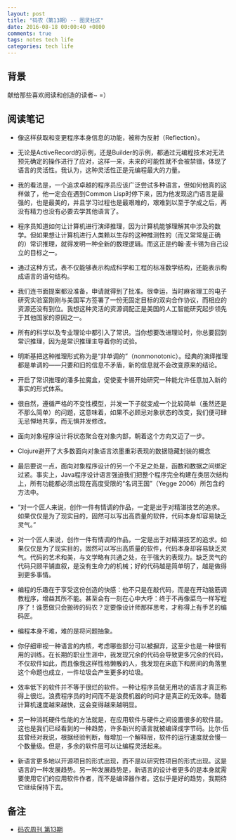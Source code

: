 ```yaml
---
layout: post
title: "码农（第13期）-- 图灵社区"
date: 2016-08-18 00:00:40 +0800
comments: true
tags: notes tech life
categories: tech life
---
```


## 背景
献给那些喜欢阅读和创造的读者~ =）

## 阅读笔记
- 像这样获取和变更程序本身信息的功能，被称为反射（Reflection）。

- 无论是ActiveRecord的示例，还是Builder的示例，都通过元编程技术对无法预先确定的操作进行了应对，这样一来，未来的可能性就不会被禁锢，体现了语言的灵活性。我认为，这种灵活性正是元编程最大的力量。

- 我的看法是，一个追求卓越的程序员应该广泛尝试多种语言，但如何他真的这样做了，他一定会在遇到Common Lisp时停下来，因为他发现这门语言是最强的，也是最美的，并且学习过程也是最艰难的，艰难到以至于学成之后，再没有精力也没有必要去学其他语言了。

- 程序员知道如何让计算机进行演绎推理，因为计算机能够理解其中涉及的数学。但如果想让计算机进行人类赖以生存的这种推测性的（而又常常是正确的）常识推理，就得发明一种全新的数理逻辑。而这正是约翰·麦卡锡为自己设立的目标之一。

- 通过这种方式，表不仅能够表示构成科学和工程的标准数学结构，还能表示构成语言的语句结构。

- 我们连书面提案都没准备，申请就得到了批准。很幸运，当时麻省理工的电子研究实验室刚刚与美国军方签署了一份无固定目标的双向合作协议，而相应的资源还没有到位。我想这种灵活的资源调配正是美国的人工智能研究起步领先于其他国家的原因之一。

<!-- more -->

- 所有的科学以及专业理论中都引入了常识。当你想要改进理论时，你总要回到常识推理，因为是常识推理主导着你的试验。

- 明斯基把这种推理形式称为是“非单调的”（nonmonotonic）。经典的演绎推理都是单调的——只要和旧的信息不矛盾，新的信息就不会改变原来的结论。

- 开启了常识推理的潘多拉魔盒，促使麦卡锡开始研究一种能允许任意加入新的事实的形式体系。

- 很自然，遵循严格的不变性模型，并发一下子就变成一个比较简单（虽然还是不那么简单）的问题，这意味着，如果不必顾忌对象状态的改变，我们便可肆无忌惮地共享，而无惧并发修改。

- 面向对象程序设计将状态聚合在对象内部，朝着这个方向又迈了一步。

- Clojure避开了大多数面向对象语言浓墨重彩表现的数据隐藏封装的概念

- 最后要说一点，面向对象程序设计的另一个不足之处是，函数和数据之间绑定过紧。事实上，Java程序设计语言强迫我们把整个程序完全构建在类层次结构上，所有功能都必须出现在高度受限的“名词王国”（Yegge 2006）所包含的方法中。

- “对一个匠人来说，创作一件有情调的作品，一定是出于对精湛技艺的追求。如果仅仅是为了现实目的，固然可以写出高质量的软件，代码本身却容易缺乏灵气。”

- 对一个匠人来说，创作一件有情调的作品，一定是出于对精湛技艺的追求。如果仅仅是为了现实目的，固然可以写出高质量的软件，代码本身却容易缺乏灵气。代码的艺术和美，与文学略有共通之处，在于强大的表现力。缺乏灵气的代码只顾平铺直叙，是没有生命力的机械；好的代码越是简单明了，越是做得到更多事情。

- 编程的乐趣在于享受这份创造的快感：他不只是在敲代码，而是在开动脑筋调教程序，增益其所不能。甚至会有一刻在心中大呼：终于不再像菜鸟一样写程序了！谁愿做只会搬砖的码农？定要像设计师那样思考，才称得上有手艺的编码匠。


- 编程本身不难，难的是将问题抽象。

- 你仔细审视一种语言的内核，考虑哪些部分可以被摒弃，这至少也是一种很有用的训练。在长期的职业生涯中，我发现冗余的代码会导致更多冗余的代码，不仅软件如此，而且像我这样性格懒散的人，我发现在床底下和房间的角落里这个命题也成立，一件垃圾会产生更多的垃圾。

- 效率低下的软件并不等于很烂的软件。一种让程序员做无用功的语言才真正称得上很烂。浪费程序员的时间而不是浪费机器的时间才是真正的无效率。随着计算机速度越来越快，这会变得越来越明显。

- 另一种消耗硬件性能的方法就是，在应用软件与硬件之间设置很多的软件层。这也是我们已经看到的一种趋势，许多新兴的语言就被编译成字节码。比尔·伍兹曾经对我说，根据经验判断，每增加一个解释层，软件的运行速度就会慢一个数量级。但是，多余的软件层可以让编程灵活起来。

- 新语言更多地以开源项目的形式出现，而不是以研究性项目的形式出现。这是语言的一种发展趋势。另一种发展趋势是，新语言的设计者更多的是本身就需要使用它们的应用软件作者，而不是编译器作者。这似乎是好的趋势，我期待它继续保持下去。

## 备注
- [码农周刊 第13期](http://weekly.manong.io/issues/)
